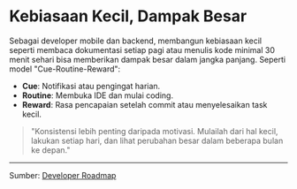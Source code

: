 # Kebiasaan Kecil, Dampak Besar

Sebagai developer mobile dan backend, membangun kebiasaan kecil seperti membaca dokumentasi setiap pagi atau menulis kode minimal 30 menit sehari bisa memberikan dampak besar dalam jangka panjang. Seperti model "Cue-Routine-Reward":
- **Cue**: Notifikasi atau pengingat harian.
- **Routine**: Membuka IDE dan mulai coding.
- **Reward**: Rasa pencapaian setelah commit atau menyelesaikan task kecil.

> "Konsistensi lebih penting daripada motivasi. Mulailah dari hal kecil, lakukan setiap hari, dan lihat perubahan besar dalam beberapa bulan ke depan."

---

Sumber: [Developer Roadmap](https://github.com/kamranahmedse/developer-roadmap)

